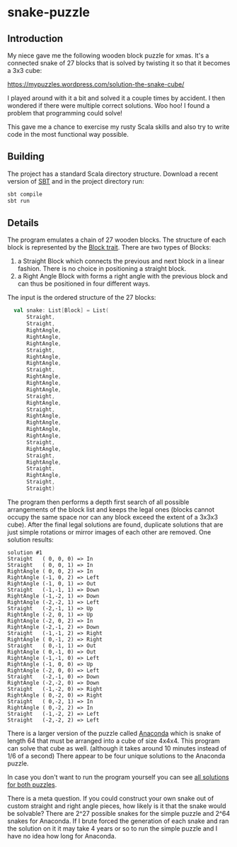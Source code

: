 # snake-puzzle

## Introduction

My niece gave me the following wooden block puzzle for xmas. It's a connected snake of 27 blocks that is solved by twisting it so that it becomes a 3x3 cube:

https://mypuzzles.wordpress.com/solution-the-snake-cube/

I played around with it a bit and solved it a couple times by accident. I then wondered if there were multiple correct solutions. Woo hoo! I found a problem that programming could solve!

This gave me a chance to exercise my rusty Scala skills and also try to write code in the most functional way possible.

## Building

The project has a standard Scala directory structure. Download a recent version of [SBT](https://www.scala-sbt.org) and in the project directory run:

```bash
sbt compile
sbt run
```

## Details

The program emulates a chain of 27 wooden blocks. The structure of each block is represented by the [Block trait](../master/src/org/kleemann/snakepuzzle/Block.scala).  There are two types of Blocks:
1. a Straight Block which connects the previous and next block in a linear fashion. There is no choice in positioning a straight block.
2. a Right Angle Block with forms a right angle with the previous block and can thus be positioned in four different ways.

The input is the ordered structure of the 27 blocks:

```scala
  val snake: List[Block] = List(
      Straight,
      Straight,
      RightAngle,
      RightAngle,
      RightAngle,
      Straight,
      RightAngle,
      RightAngle,
      Straight,
      RightAngle,
      RightAngle,
      RightAngle,
      Straight,
      RightAngle,
      Straight,
      RightAngle,
      RightAngle,
      RightAngle,
      RightAngle,
      Straight,
      RightAngle,
      Straight,
      RightAngle,
      Straight,
      RightAngle,
      Straight,
      Straight)
``` 

The program then performs a depth first search of all possible arrangements of the block list and keeps the legal ones (blocks cannot occupy the same space nor can any block exceed the extent of a 3x3x3 cube). After the final legal solutions are found, duplicate solutions that are just simple rotations or mirror images of each other are removed. One solution results:

```
solution #1
Straight   ( 0, 0, 0) => In
Straight   ( 0, 0, 1) => In
RightAngle ( 0, 0, 2) => In
RightAngle (-1, 0, 2) => Left
RightAngle (-1, 0, 1) => Out
Straight   (-1,-1, 1) => Down
RightAngle (-1,-2, 1) => Down
RightAngle (-2,-2, 1) => Left
Straight   (-2,-1, 1) => Up
RightAngle (-2, 0, 1) => Up
RightAngle (-2, 0, 2) => In
RightAngle (-2,-1, 2) => Down
Straight   (-1,-1, 2) => Right
RightAngle ( 0,-1, 2) => Right
Straight   ( 0,-1, 1) => Out
RightAngle ( 0,-1, 0) => Out
RightAngle (-1,-1, 0) => Left
RightAngle (-1, 0, 0) => Up
RightAngle (-2, 0, 0) => Left
Straight   (-2,-1, 0) => Down
RightAngle (-2,-2, 0) => Down
Straight   (-1,-2, 0) => Right
RightAngle ( 0,-2, 0) => Right
Straight   ( 0,-2, 1) => In
RightAngle ( 0,-2, 2) => In
Straight   (-1,-2, 2) => Left
Straight   (-2,-2, 2) => Left
```

There is a larger version of the puzzle called [Anaconda](https://www.youtube.com/watch?v=di86kNWTehw) which is snake of length 64 that must be arranged into a cube of size 4x4x4. This program can solve that cube as well. (although it takes around 10 minutes instead of 1/6 of a second)  There appear to be four unique solutions to the Anaconda puzzle.

In case you don't want to run the program yourself you can see [all solutions for both puzzles](doc/solutions.txt).

There is a meta question. If you could construct your own snake out of custom straight and right angle pieces, how likely is it that the snake would be solvable? There are 2^27 possible snakes for the simple puzzle and 2^64 snakes for Anaconda. If I brute forced the generation of each snake and ran the solution on it it may take 4 years or so to run the simple puzzle and I have no idea how long for Anaconda.
